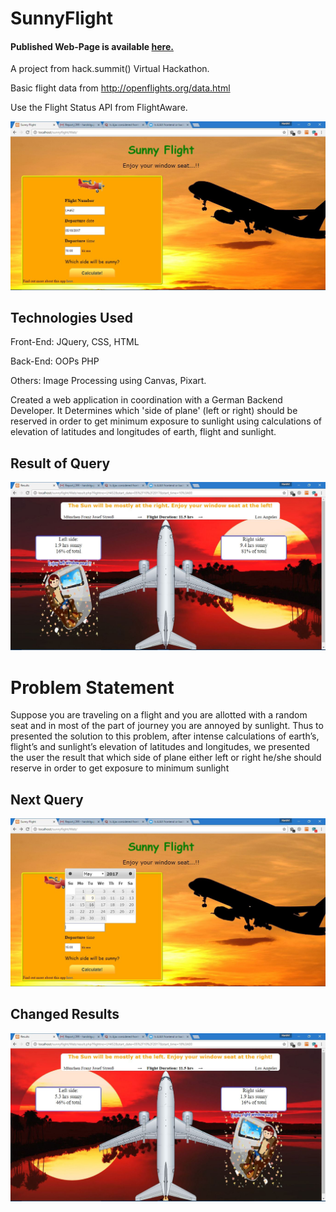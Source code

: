 # SunnyFlight
#### Published Web-Page is available <a href="https://newtein.github.io/Sunny-Flight/" target="_blank"> here.</a>


A project from hack.summit() Virtual Hackathon.

Basic flight data from http://openflights.org/data.html

Use the Flight Status API from FlightAware.


![alt text](https://raw.githubusercontent.com/newtein/Sunny-Flight/master/UI/1.%20Welcome_Page.JPG)

## Technologies Used
Front-End: JQuery, CSS, HTML

Back-End: OOPs PHP

Others: Image Processing using Canvas, Pixart.

Created a web application in coordination with a German Backend Developer. 
It Determines which 'side of plane' (left or right) should be reserved in order to get minimum exposure to sunlight using calculations of elevation of latitudes and longitudes of earth, flight and sunlight.

## Result of Query

![alt text](https://raw.githubusercontent.com/newtein/Sunny-Flight/master/UI/2.%20result_of_query.JPG)

# Problem Statement
Suppose you are traveling on a flight and you are allotted with a random seat and in most of the part of journey you are annoyed by sunlight. Thus to presented the solution to this problem, after intense calculations of earth’s, flight’s and sunlight’s elevation of
latitudes and longitudes, we presented the user the result that which side of plane either left or right he/she should reserve in order to get exposure to minimum sunlight


## Next Query 

![alt text](https://raw.githubusercontent.com/newtein/Sunny-Flight/master/UI/3.%20again_querying.JPG)

## Changed Results
![alt text](https://raw.githubusercontent.com/newtein/Sunny-Flight/master/UI/4.%20results_changed.JPG)
